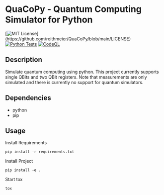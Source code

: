 # QuaCoPy - Quantum Computing Simulator for Python

[![MIT License](https://img.shields.io/apm/l/atomic-design-ui.svg?)](https://github.com/reithmeier/QuaCoPy/blob/main/LICENSE)
[![Python Tests](https://github.com/reithmeier/QuaCoPy/workflows/Python%20Tests/badge.svg)](https://github.com/reithmeier/QuaCoPy/actions/workflows/python-tests.yml)
[![CodeQL](https://github.com/reithmeier/QuaCoPy/workflows/CodeQL/badge.svg)](https://github.com/reithmeier/QuaCoPy/actions/workflows/codeql-analysis.yml)


## Description

Simulate quantum computing using python. 
This project currently supports single QBits and two QBit registers.
Note that measurements are only simulated and there is currently no support for quantum simulators.

## Dependencies

* python
* pip

## Usage

Install Requirements

````shell
pip install -r requirements.txt
````

Install Project

````shell
pip install -e .
````

Start tox

````shell
tox
````